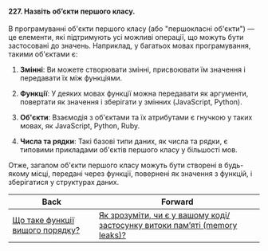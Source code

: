 #### 227. Назвіть об’єкти першого класу.

В програмуванні об'єкти першого класу (або "першокласні об'єкти") — це елементи, які підтримують усі можливі операції, що можуть бути застосовані до значень. Наприклад, у багатьох мовах програмування, такими об'єктами є:

1. **Змінні**: Ви можете створювати змінні, присвоювати їм значення і передавати їх між функціями.
  
2. **Функції**: У деяких мовах функції можна передавати як аргументи, повертати як значення і зберігати у змінних (JavaScript, Python).

3. **Об'єкти**: Взаємодія з об'єктами та їх атрибутами є гнучкою у таких мовах, як JavaScript, Python, Ruby.

4. **Числа та рядки**: Такі базові типи даних, як числа та рядки, є типовими прикладами об'єктів першого класу у більшості мов.

Отже, загалом об'єкти першого класу можуть бути створені в будь-якому місці, передані через функції, повернені як значення з функцій, і зберігатися у структурах даних.

| Back | Forward |
|---|---|
| [Що таке функції вищого порядку?](/ua/senior/javascript/what-is-a-higherorder-function.md)  | [Як зрозуміти, чи є у вашому коді/застосунку витоки пам’яті (memory leaks)?](/ua/senior/javascript/how-to-detect-memory-leaks-in-codeapp.md) |